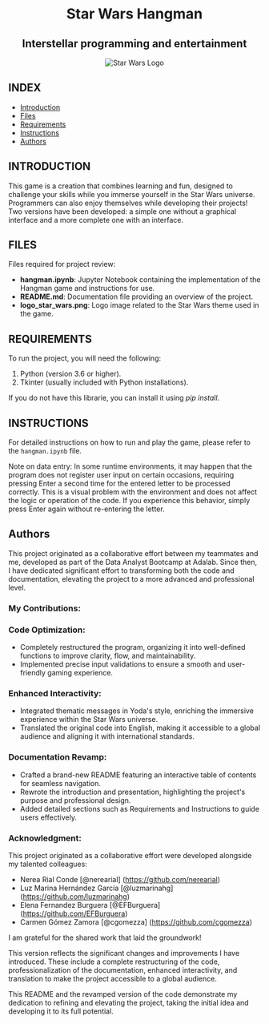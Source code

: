 <h1 align="center" id="title"> Star Wars Hangman </h1>
<h2 align="center" id="title"> Interstellar programming and entertainment </h2>



<p align="center">
  <img src="logo_star_wars.png" alt="Star Wars Logo">
</p>

## INDEX

- [Introduction](#Introduction)
- [Files](#Files)
- [Requirements](#Requirements)
- [Instructions](#Instructions)
- [Authors](#author)

## INTRODUCTION

This game is a creation that combines learning and fun, designed to challenge your skills while you immerse yourself in the Star Wars universe. Programmers can also enjoy themselves while developing their projects! <br>
Two versions have been developed: a simple one without a graphical interface and a more complete one with an interface.

## FILES

Files required for project review:
- **hangman.ipynb**: Jupyter Notebook containing the implementation of the Hangman game and instructions for use.
- **README.md**: Documentation file providing an overview of the project.
- **logo_star_wars.png**: Logo image related to the Star Wars theme used in the game.

## REQUIREMENTS

To run the project, you will need the following:

1. Python (version 3.6 or higher).
2. Tkinter (usually included with Python installations).

If you do not have this librarie, you can install it using *pip install*.


## INSTRUCTIONS

For detailed instructions on how to run and play the game, please refer to the `hangman.ipynb` file.

Note on data entry:
In some runtime environments, it may happen that the program does not register user input on certain occasions, requiring pressing Enter a second time for the entered letter to be processed correctly.
This is a visual problem with the environment and does not affect the logic or operation of the code. If you experience this behavior, simply press Enter again without re-entering the letter.


## Authors

This project originated as a collaborative effort between my teammates and me, developed as part of the Data Analyst Bootcamp at Adalab. Since then, I have dedicated significant effort to transforming both the code and documentation, elevating the project to a more advanced and professional level.

### My Contributions:
### Code Optimization:

- Completely restructured the program, organizing it into well-defined functions to improve clarity, flow, and maintainability.
- Implemented precise input validations to ensure a smooth and user-friendly gaming experience.

### Enhanced Interactivity:

- Integrated thematic messages in Yoda's style, enriching the immersive experience within the Star Wars universe.
- Translated the original code into English, making it accessible to a global audience and aligning it with international standards.

### Documentation Revamp:

- Crafted a brand-new README featuring an interactive table of contents for seamless navigation.
- Rewrote the introduction and presentation, highlighting the project's purpose and professional design.
- Added detailed sections such as Requirements and Instructions to guide users effectively.

### Acknowledgment:

This project originated as a collaborative effort were developed alongside my talented colleagues:

- Nerea Rial Conde
[@nerearial] (https://github.com/nerearial)
- Luz Marina Hernández García
[@luzmarinahg] (https://github.com/luzmarinahg)
- Elena Fernandez Burguera
[@EFBurguera] (https://github.com/EFBurguera)
- Carmen Gómez Zamora
[@cgomezza] (https://github.com/cgomezza)

I am grateful for the shared work that laid the groundwork!

This version reflects the significant changes and improvements I have introduced. These include a complete restructuring of the code, professionalization of the documentation, enhanced interactivity, and translation to make the project accessible to a global audience.

This README and the revamped version of the code demonstrate my dedication to refining and elevating the project, taking the initial idea and developing it to its full potential.

